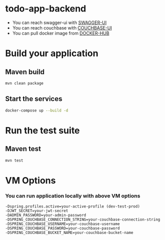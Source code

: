 # todo-app-backend
- You can reach swagger-ui with [SWAGGER-UI](http://localhost:8084/swagger-ui/index.html)
- You can reach couchbase with [COUCHBASE-UI](http://localhost:8091)
- You can pull docker image from [DOCKER-HUB](https://hub.docker.com/r/yasinozbarut/todo-app-backend)

# Build your application
## Maven build
```bash
mvn clean package
```

## Start the services
```bash
docker-compose up --build -d
```

# Run the test suite
## Maven test
```bash
mvn test
```

# VM Options
### You can run application locally with above VM options
```
-Dspring.profiles.active=your-active-profile (dev-test-prod)
-DJWT_SECRET=your-jwt-secret
-DADMIN_PASSWORD=your-admin-password
-DSPRING_COUCHBASE_CONNECTION_STRING=your-couchbase-connection-string
-DSPRING_COUCHBASE_USERNAME=your-couchbase-username
-DSPRING_COUCHBASE_PASSWORD=your-couchbase-password
-DSPRING_COUCHBASE_BUCKET_NAME=your-couchbase-bucket-name
```